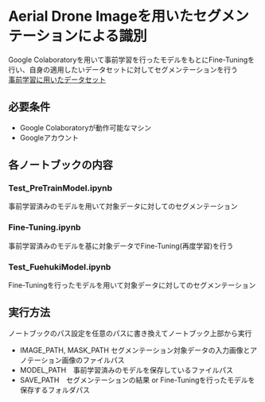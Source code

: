 # Aerial Drone Imageを用いたセグメンテーションによる識別
Google Colaboratoryを用いて事前学習を行ったモデルをもとにFine-Tuningを行い、自身の適用したいデータセットに対してセグメンテーションを行う  
[事前学習に用いたデータセット](https://www.kaggle.com/datasets/bulentsiyah/semantic-drone-dataset)

## 必要条件
- Google Colaboratoryが動作可能なマシン  
- Googleアカウント

## 各ノートブックの内容
### Test_PreTrainModel.ipynb
事前学習済みのモデルを用いて対象データに対してのセグメンテーション
### Fine-Tuning.ipynb
事前学習済みのモデルを基に対象データでFine-Tuning(再度学習)を行う
### Test_FuehukiModel.ipynb
Fine-Tuningを行ったモデルを用いて対象データに対してのセグメンテーション

## 実行方法
ノートブックのパス設定を任意のパスに書き換えてノートブック上部から実行
- IMAGE_PATH, MASK_PATH セグメンテーション対象データの入力画像とアノテーション画像のファイルパス
- MODEL_PATH　事前学習済みのモデルを保存しているファイルパス
- SAVE_PATH　セグメンテーションの結果 or Fine-Tuningを行ったモデルを保存するフォルダパス

